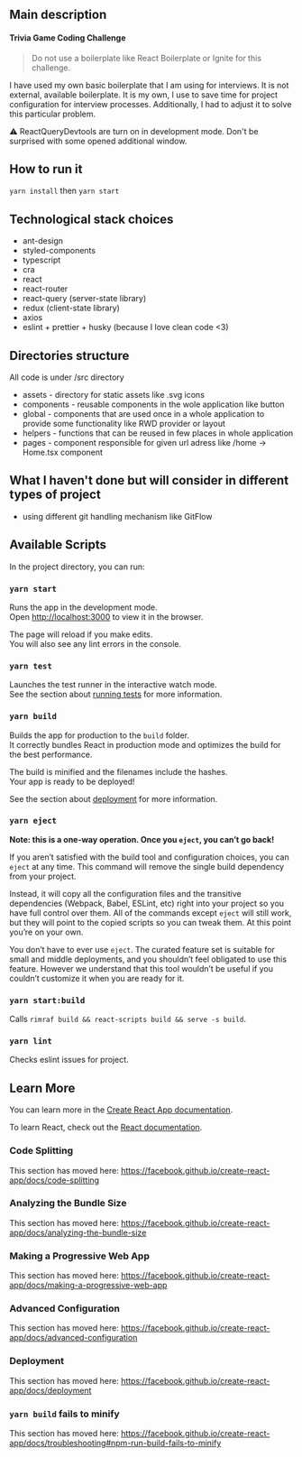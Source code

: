 ## Main description

#### Trivia Game Coding Challenge

> Do not use a boilerplate like React Boilerplate or Ignite for this challenge.

I have used my own basic boilerplate that I am using for interviews.
It is not external, available boilerplate.
It is my own, I use to save time for project configuration for interview processes.
Additionally, I had to adjust it to solve this particular problem.

⚠ ReactQueryDevtools are turn on in development mode. Don't be surprised with some opened additional window.

## How to run it

`yarn install` then `yarn start`

## Technological stack choices

- ant-design
- styled-components
- typescript
- cra
- react
- react-router
- react-query (server-state library)
- redux (client-state library)
- axios
- eslint + prettier + husky (because I love clean code <3)

## Directories structure

All code is under /src directory

- assets - directory for static assets like .svg icons
- components - reusable components in the wole application like button
- global - components that are used once in a whole application to provide some functionality like RWD provider or layout
- helpers - functions that can be reused in few places in whole application
- pages - component responsible for given url adress like /home -> Home.tsx component

## What I haven't done but will consider in different types of project

- using different git handling mechanism like GitFlow

## Available Scripts

In the project directory, you can run:

### `yarn start`

Runs the app in the development mode.<br />
Open [http://localhost:3000](http://localhost:3000) to view it in the browser.

The page will reload if you make edits.<br />
You will also see any lint errors in the console.

### `yarn test`

Launches the test runner in the interactive watch mode.<br />
See the section about [running tests](https://facebook.github.io/create-react-app/docs/running-tests) for more information.

### `yarn build`

Builds the app for production to the `build` folder.<br />
It correctly bundles React in production mode and optimizes the build for the best performance.

The build is minified and the filenames include the hashes.<br />
Your app is ready to be deployed!

See the section about [deployment](https://facebook.github.io/create-react-app/docs/deployment) for more information.

### `yarn eject`

**Note: this is a one-way operation. Once you `eject`, you can’t go back!**

If you aren’t satisfied with the build tool and configuration choices, you can `eject` at any time. This command will remove the single build dependency from your project.

Instead, it will copy all the configuration files and the transitive dependencies (Webpack, Babel, ESLint, etc) right into your project so you have full control over them. All of the commands except `eject` will still work, but they will point to the copied scripts so you can tweak them. At this point you’re on your own.

You don’t have to ever use `eject`. The curated feature set is suitable for small and middle deployments, and you shouldn’t feel obligated to use this feature. However we understand that this tool wouldn’t be useful if you couldn’t customize it when you are ready for it.

### `yarn start:build`

Calls `rimraf build && react-scripts build && serve -s build`.

### `yarn lint`

Checks eslint issues for project.

## Learn More

You can learn more in the [Create React App documentation](https://facebook.github.io/create-react-app/docs/getting-started).

To learn React, check out the [React documentation](https://reactjs.org/).

### Code Splitting

This section has moved here: https://facebook.github.io/create-react-app/docs/code-splitting

### Analyzing the Bundle Size

This section has moved here: https://facebook.github.io/create-react-app/docs/analyzing-the-bundle-size

### Making a Progressive Web App

This section has moved here: https://facebook.github.io/create-react-app/docs/making-a-progressive-web-app

### Advanced Configuration

This section has moved here: https://facebook.github.io/create-react-app/docs/advanced-configuration

### Deployment

This section has moved here: https://facebook.github.io/create-react-app/docs/deployment

### `yarn build` fails to minify

This section has moved here: https://facebook.github.io/create-react-app/docs/troubleshooting#npm-run-build-fails-to-minify
